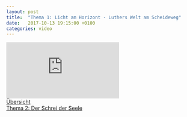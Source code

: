```yaml
---
layout: post
title:  "Thema 1: Licht am Horizont - Luthers Welt am Scheideweg"
date:   2017-10-13 19:15:00 +0100
categories: video
---
```


<div class="o-ratio o-ratio--16:9 u-shadow u-mv">
    <iframe src="http://embed.joelmediatv.de/06496" frameborder="0" allowfullscreen></iframe>
</div>

<div class="o-pack">
    <div class="o-pack__item">
        <a class="c-btn c-btn--primary c-btn--ghost" href="/#program">Übersicht</a>
    </div>
    <div class="o-pack__item u-text-right">
        <a class="c-btn c-btn--primary" href="{{ site.baseurl }}{% post_url 2017-10-14-thema-2 %}">Thema 2: Der Schrei der Seele <span class="u-ic-arrow-forward"></span></a>
    </div>
</div>
